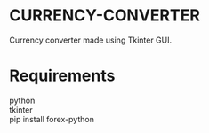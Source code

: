 # CURRENCY-CONVERTER
Currency converter made using Tkinter GUI.

# Requirements
python<br>
tkinter<br>
pip install forex-python
